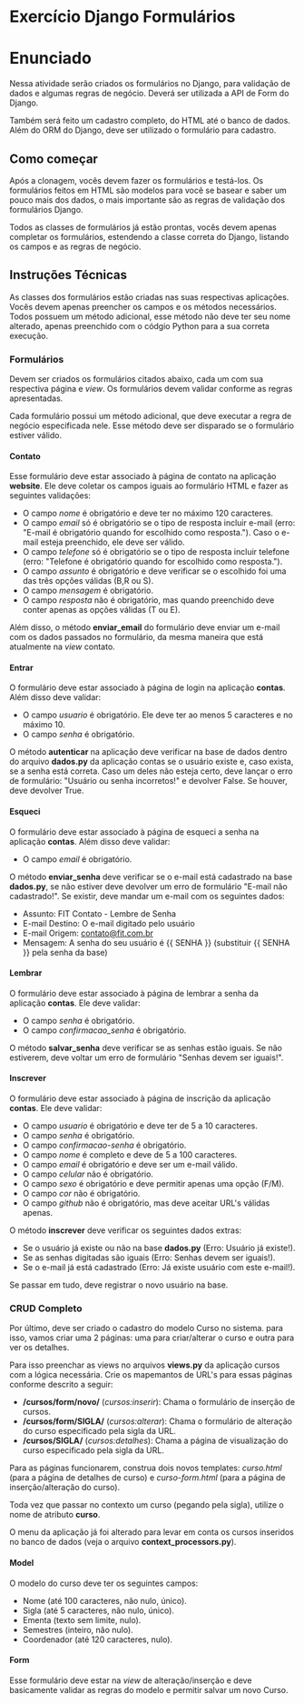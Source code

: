 # Exercício Django Formulários

# Enunciado
Nessa atividade serão criados os formulários no Django, para validação de dados e algumas regras de negócio. Deverá ser utilizada a API de Form do Django.

Também será feito um cadastro completo, do HTML até o banco de dados. Além do ORM do Django, deve ser utilizado o formulário para cadastro.

## Como começar
Após a clonagem, vocês devem fazer os formulários e testá-los. Os formulários feitos em HTML são modelos para você se basear e saber um pouco mais dos dados, o mais importante são as regras de validação dos formulários Django.

Todos as classes de formulários já estão prontas, vocês devem apenas completar os formulários, estendendo a classe correta do Django, listando os campos e as regras de negócio.

## Instruções Técnicas

As classes dos formulários estão criadas nas suas respectivas aplicações. Vocês devem apenas preencher os campos e os métodos necessários. Todos possuem um método adicional, esse método não deve ter seu nome alterado, apenas preenchido com o códgio Python para a sua correta execução.

### Formulários

Devem ser criados os formulários citados abaixo, cada um com sua respectiva página e _view_. Os formulários devem validar conforme as regras apresentadas.

Cada formulário possui um método adicional, que deve executar a regra de negócio especificada nele. Esse método deve ser disparado se o formulário estiver válido.

#### Contato

Esse formulário deve estar associado à página de contato na aplicação **website**. Ele deve coletar os campos iguais ao formulário HTML e fazer as seguintes validações:
 
 - O campo _nome_ é obrigatório e deve ter no máximo 120 caracteres.
 - O campo _email_ só é obrigatório se o tipo de resposta incluir e-mail (erro: "E-mail é obrigatório quando for escolhido como resposta."). Caso o e-mail esteja preenchido, ele deve ser válido.
 - O campo _telefone_ só é obrigatório se o tipo de resposta incluir telefone (erro: "Telefone é obrigatório quando for escolhido como resposta.").
 - O campo _assunto_ é obrigatório e deve verificar se o escolhido foi uma das três opções válidas (B,R ou S).
 - O campo _mensagem_ é obrigatório.
 - O campo _resposta_ não é obrigatório, mas quando preenchido deve conter apenas as opções válidas (T ou E).

 Além disso, o método **enviar_email** do formulário deve enviar um e-mail com os dados passados no formulário, da mesma maneira que está atualmente na _view_ contato.

#### Entrar
O formulário deve estar associado à página de login na aplicação **contas**. Além disso deve validar:
 
 - O campo _usuario_ é obrigatório. Ele deve ter ao menos 5 caracteres e no máximo 10.
 - O campo _senha_ é obrigatório.

O método **autenticar** na aplicação deve verificar na base de dados dentro do arquivo **dados.py** da aplicação contas se o usuário existe e, caso exista, se a senha está correta. Caso um deles não esteja certo, deve lançar o erro de formulário: "Usuário ou senha incorretos!" e devolver False. Se houver, deve devolver True.

#### Esqueci
O formulário deve estar associado à página de esqueci a senha na aplicação **contas**. Além disso deve validar:
 
 - O campo _email_ é obrigatório.

O método **enviar_senha** deve verificar se o e-mail está cadastrado na base **dados.py**, se não estiver deve devolver um erro de formulário "E-mail não cadastrado!". Se existir, deve mandar um e-mail com os seguintes dados:
 - Assunto: FIT Contato - Lembre de Senha
 - E-mail Destino: O e-mail digitado pelo usuário
 - E-mail Origem: contato@fit.com.br
 - Mensagem: A senha do seu usuário é {{ SENHA }} (substituir {{ SENHA }} pela senha da base)

 #### Lembrar

 O formulário deve estar associado à página de lembrar a senha da aplicação **contas**. Ele deve validar:

 - O campo _senha_ é obrigatório.
 - O campo _confirmacao_senha_ é obrigatório.

O método **salvar_senha** deve verificar se as senhas estão iguais. Se não estiverem, deve voltar um erro de formulário "Senhas devem ser iguais!".

#### Inscrever
 O formulário deve estar associado à página de inscrição da aplicação **contas**. Ele deve validar:
 - O campo _usuario_ é obrigatório e deve ter de 5 a 10 caracteres.
 - O campo _senha_ é obrigatório.
 - O campo _confirmacao-senha_ é obrigatório.
 - O campo _nome_ é completo e deve de 5 a 100 caracteres.
 - O campo _email_ é obrigatório e deve ser um e-mail válido.
 - O campo _celular_ não é obrigatório.
 - O campo _sexo_ é obrigatório e deve permitir apenas uma opção (F/M).
 - O campo _cor_ não é obrigatório.
 - O campo _github_ não é obrigatório, mas deve aceitar URL's válidas apenas.

O método **inscrever** deve verificar os seguintes dados extras:
 - Se o usuário já existe ou não na base **dados.py** (Erro: Usuário já existe!).
 - Se as senhas digitadas são iguais (Erro: Senhas devem ser iguais!).
 - Se o e-mail já está cadastrado (Erro: Já existe usuário com este e-mail!).

Se passar em tudo, deve registrar o novo usuário na base.

### CRUD Completo

Por último, deve ser criado o cadastro do modelo Curso no sistema. para isso, vamos criar uma 2 páginas: uma para criar/alterar o curso e outra para ver os detalhes.

Para isso preenchar as views no arquivos **views.py** da aplicação cursos com a lógica necessária. Crie os mapemantos de URL's para essas páginas conforme descrito a seguir:

 - **/cursos/form/novo/** (_cursos:inserir_): Chama o formulário de inserção de cursos.
 - **/cursos/form/SIGLA/** (_cursos:alterar_): Chama o formulário de alteração do curso especificado pela sigla da URL.
 - **/cursos/SIGLA/** (_cursos:detalhes_): Chama a página de visualização do curso especificado pela sigla da URL.

Para as páginas funcionarem, construa dois novos templates: _curso.html_ (para a página de detalhes de curso) e _curso-form.html_ (para a página de inserção/alteração do curso).

Toda vez que passar no contexto um curso (pegando pela sigla), utilize o nome de atributo **curso**.

O menu da aplicação já foi alterado para levar em conta os cursos inseridos no banco de dados (veja o arquivo **context_processors.py**).

#### Model

O modelo do curso deve ter os seguintes campos:
 - Nome (até 100 caracteres, não nulo, único).
 - Sigla (até 5 caracteres, não nulo, único).
 - Ementa (texto sem limite, nulo).
 - Semestres (inteiro, não nulo).
 - Coordenador (até 120 caracteres, nulo).

#### Form

Esse formulário deve estar na _view_ de alteração/inserção e deve basicamente validar as regras do modelo e permitir salvar um novo Curso.